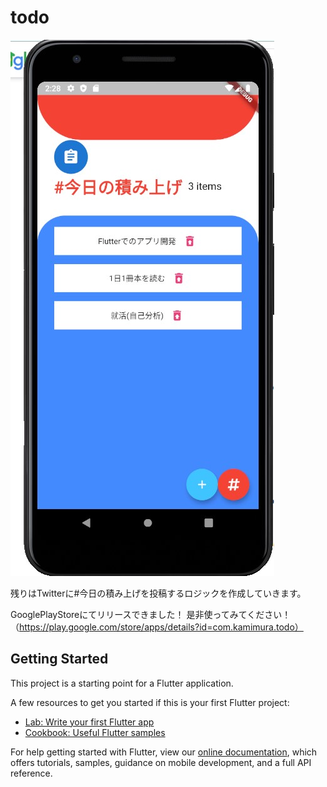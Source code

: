 # todo

![](https://github.com/Ryosukekamimura/todoapp_by_flutter/blob/master/assets/images/14.jpg)

残りはTwitterに#今日の積み上げを投稿するロジックを作成していきます。


GooglePlayStoreにてリリースできました！
是非使ってみてください！
（https://play.google.com/store/apps/details?id=com.kamimura.todo）

## Getting Started

This project is a starting point for a Flutter application.

A few resources to get you started if this is your first Flutter project:

- [Lab: Write your first Flutter app](https://flutter.dev/docs/get-started/codelab)
- [Cookbook: Useful Flutter samples](https://flutter.dev/docs/cookbook)

For help getting started with Flutter, view our
[online documentation](https://flutter.dev/docs), which offers tutorials,
samples, guidance on mobile development, and a full API reference.
